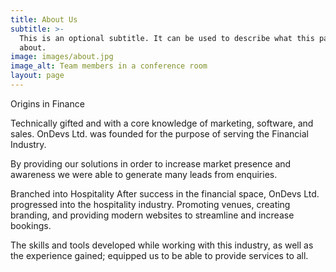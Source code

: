 ```yaml
---
title: About Us
subtitle: >-
  This is an optional subtitle. It can be used to describe what this page is
  about.
image: images/about.jpg
image_alt: Team members in a conference room
layout: page
---
```

Origins in Finance


Technically gifted and with a core knowledge of marketing, software, and sales. OnDevs Ltd. was founded for the purpose of serving the Financial Industry.

By providing our solutions in order to increase market presence and awareness we were able to generate many leads from enquiries.

Branched into Hospitality
After success in the financial space, OnDevs Ltd. progressed into the hospitality industry. Promoting venues, creating branding, and providing modern websites to streamline and increase bookings.

The skills and tools developed while working with this industry, as well as the experience gained; equipped us to be able to provide services to all.
